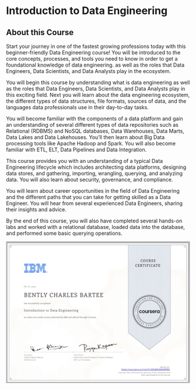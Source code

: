 # Introduction to Data Engineering

## About this Course
Start your journey in one of the fastest growing professions today with this beginner-friendly Data Engineering course! You will be introduced to the core concepts, processes, and tools you need to know in order to get a foundational knowledge of data engineering. as well as the roles that Data Engineers, Data Scientists, and Data Analysts play in the ecosystem. 

You will begin this course by understanding what is data engineering as well as the roles that Data Engineers, Data Scientists, and Data Analysts play in this exciting field. Next you will learn about the data engineering ecosystem, the different types of data structures, file formats, sources of data, and the languages data professionals use in their day-to-day tasks. 

You will become familiar with the components of a data platform and gain an understanding of several different types of data repositories such as Relational (RDBMS) and NoSQL databases, Data Warehouses, Data Marts, Data Lakes and Data Lakehouses. You’ll then learn about Big Data processing tools like Apache Hadoop and Spark. You will also become familiar with ETL, ELT, Data Pipelines and Data Integration. 

This course provides you with an understanding of a typical Data Engineering lifecycle which includes architecting data platforms, designing data stores, and gathering, importing, wrangling, querying, and analyzing data. You will also learn about security, governance, and compliance.  

You will learn about career opportunities in the field of Data Engineering and the different paths that you can take for getting skilled as a Data Engineer. You will hear from several experienced Data Engineers, sharing their insights and advice. 

By the end of this course, you will also have completed several hands-on labs and worked with a relational database, loaded data into the database, and performed some basic querying operations.

![IBM Introduction to Data Engineering Certificate](https://github.com/BBartee75/IBM_Data_Engineering_Professional_Certificate/blob/main/01_Introduction%20to%20Data%20Engineering/Screenshot%202025-08-07%20011049.jpg)
